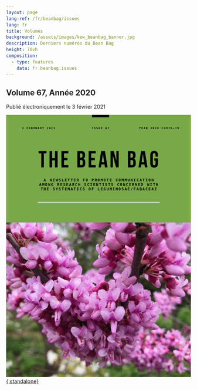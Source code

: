 ```yaml
---
layout: page
lang-ref: /fr/beanbag/issues
lang: fr
title: Volumes
background: /assets/images/kew_beanbag_banner.jpg
description: Derniers numéros du Bean Bag
height: 70vh
composition:
  - type: features
    data: fr.beanbag.issues
---
```


## Volume 67, Année 2020
Publié électroniquement le 3 février 2021

[![](/assets/images/bb-67-cover-2.png){:standalone}](/media/The_BB_Newsletter_Issue67_2020.pdf)
